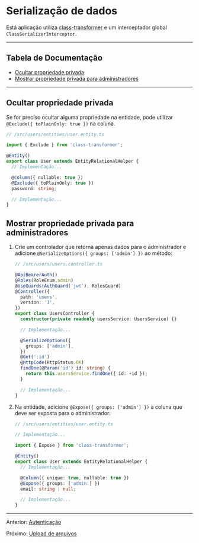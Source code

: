 # Serialização de dados

Está aplicação utiliza [class-transformer](https://www.npmjs.com/package/class-transformer) e um interceptador global `ClassSerializerInterceptor`.

---

## Tabela de Documentação<!-- omit in toc -->

- [Ocultar propriedade privada](#ocultar-propriedade-privada)
- [Mostrar propriedade privada para administradores](#mostrar-propriedade-privada-para-administradores)

---

## Ocultar propriedade privada

Se for preciso ocultar alguma propriedade na entidade, pode utilizar `@Exclude({ toPlainOnly: true })` na coluna.

```ts
// /src/users/entities/user.entity.ts

import { Exclude } from 'class-transformer';

@Entity()
export class User extends EntityRelationalHelper {
  // Implementação...

  @Column({ nullable: true })
  @Exclude({ toPlainOnly: true })
  password: string;

  // Implementação...
}
```

## Mostrar propriedade privada para administradores

1. Crie um controlador que retorna apenas dados para o administrador e adicione `@SerializeOptions({ groups: ['admin'] })` ao método:

   ```ts
   // /src/users/users.controller.ts 

   @ApiBearerAuth()
   @Roles(RoleEnum.admin)
   @UseGuards(AuthGuard('jwt'), RolesGuard)
   @Controller({
     path: 'users',
     version: '1',
   })
   export class UsersController {
     constructor(private readonly usersService: UsersService) {}

     // Implementação...

     @SerializeOptions({
       groups: ['admin'],
     })
     @Get(':id')
     @HttpCode(HttpStatus.OK)
     findOne(@Param('id') id: string) {
       return this.usersService.findOne({ id: +id });
     }

     // Implementação...
   }
   ```

1. Na entidade, adicione `@Expose({ groups: ['admin'] })` à coluna que deve ser exposta para o administrador:

   ```ts
   // /src/users/entities/user.entity.ts

   // Implementação...

   import { Expose } from 'class-transformer';

   @Entity()
   export class User extends EntityRelationalHelper {
     // Implementação...

     @Column({ unique: true, nullable: true })
     @Expose({ groups: ['admin'] })
     email: string | null;

     // Implementação...
   }
   ```

---

Anterior: [Autenticação](auth.md)

Próximo: [Upload de arquivos](file-uploading.md)
